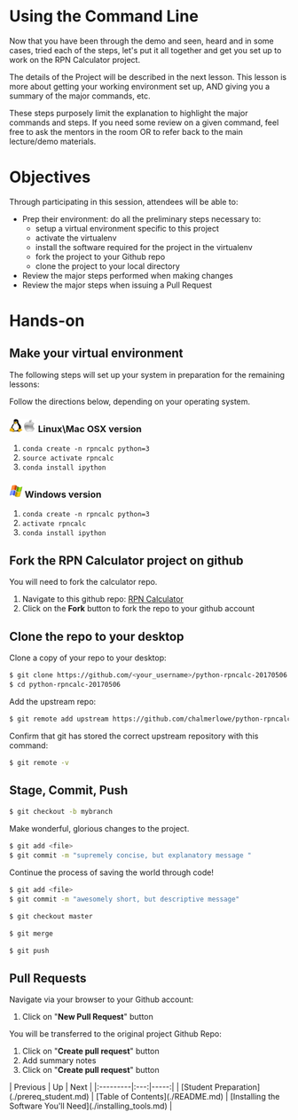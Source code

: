 <h1 id="title" "this section is auto-generated, do not manually edit">
Using the Command Line
</h1>

Now that you have been through the demo and seen, heard and in some cases, tried each of the steps, let's put it all together and get you set up to work on the RPN Calculator project.

The details of the Project will be described in the next lesson. This lesson is more about getting your working environment set up, AND giving you a summary of the major commands, etc.

These steps purposely limit the explanation to highlight the major commands and steps. If you need some review on a given command, feel free to ask the mentors in the room OR to refer back to the main lecture/demo materials.

# Objectives

Through participating in this session, attendees will be able to:

* Prep their environment:  do all the preliminary steps necessary to:
    * setup a virtual environment specific to this project
    * activate the virtualenv
    * install the software required for the project in the virtualenv
    * fork the project to your Github repo
    * clone the project to your local directory
* Review the major steps performed when making changes
* Review the major steps when issuing a Pull Request

# Hands-on

## Make your virtual environment

The following steps will set up your system in preparation for the remaining lessons:

Follow the directions below, depending on your operating system.

### <img src = "images/linux_icon.jpg" width="24" height="24"><img src = "images/mac_icon.png" width="24" height="24">  Linux\Mac OSX version

1. `conda create -n rpncalc python=3`
1. `source activate rpncalc`
1. `conda install ipython`

### <img src="images/windows_icon.jpg" width="24" height="24"> Windows version

1. `conda create -n rpncalc python=3`
1. `activate rpncalc`
1. `conda install ipython`

## Fork the RPN Calculator project on github

You will need to fork the calculator repo.

1. Navigate to this github repo: [RPN Calculator](https://github.com/chalmerlowe/python-rpncalc-20170506)
2. Click on the **Fork** button to fork the repo to your github account

## Clone the repo to your desktop

Clone a copy of your repo to your desktop:

```bash
$ git clone https://github.com/<your_username>/python-rpncalc-20170506.git
$ cd python-rpncalc-20170506
```

Add the upstream repo:

```bash
$ git remote add upstream https://github.com/chalmerlowe/python-rpncalc-20170506.git
```

Confirm that git has stored the correct upstream repository with this command:

```bash
$ git remote -v
```

## Stage, Commit, Push

```bash
$ git checkout -b mybranch
```

Make wonderful, glorious changes to the project.

```bash
$ git add <file>
$ git commit -m "supremely concise, but explanatory message "
```

Continue the process of saving the world through code!

```bash
$ git add <file>
$ git commit -m "awesomely short, but descriptive message"
```

```bash
$ git checkout master
```

```bash
$ git merge
```

```bash
$ git push
```

## Pull Requests

Navigate via your browser to your Github account:

1. Click on "**New Pull Request**" button

You will be transferred to the original project Github Repo:

1. Click on "**Create pull request**" button
1. Add summary notes
1. Click on "**Create pull request**" button


<div id="nav-links" comment="this section is auto-generated, do not manually edit">
| Previous | Up | Next |
|:---------|:---:|-----:|
| [Student Preparation](./prereq_student.md) | [Table of Contents](./README.md) | [Installing the Software You'll Need](./installing_tools.md) |
</div>

